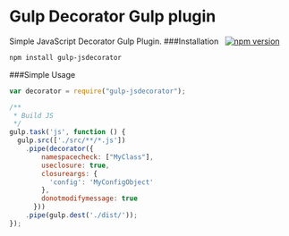 Gulp Decorator Gulp plugin
===================
Simple JavaScript Decorator Gulp Plugin.
###Installation &nbsp;  [![npm version](https://badge.fury.io/js/gulp-jsdecorator.svg)](http://badge.fury.io/js/gulp-jsdecorator)
```sh
npm install gulp-jsdecorator
```
###Simple Usage
```javascript
var decorator = require("gulp-jsdecorator");

/**
 * Build JS
 */
gulp.task('js', function () {
  gulp.src(['./src/**/*.js'])
    .pipe(decorator({
        namespacecheck: ["MyClass"],
        useclosure: true,
        closureargs: {
          'config': 'MyConfigObject'
        },
        donotmodifymessage: true
      }))
    .pipe(gulp.dest('./dist/'));
});
```



